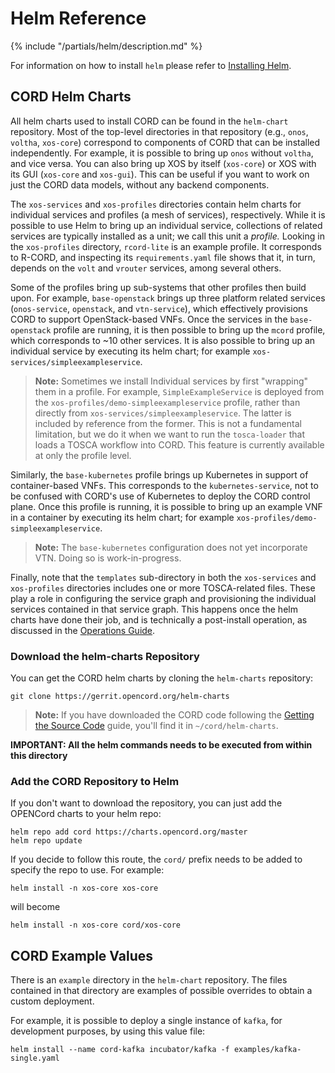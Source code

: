 # Helm Reference

{% include "/partials/helm/description.md" %}

For information on how to install `helm` please refer to
[Installing Helm](../prereqs/helm.md).

## CORD Helm Charts

All helm charts used to install CORD can be found in the `helm-chart`
repository. Most of the top-level directories in that repository
(e.g., `onos`, `voltha`, `xos-core`) correspond to components of
CORD that can be installed independently. For example, it is possible
to bring up `onos` without `voltha`, and vice versa. You can also
bring up XOS by itself (`xos-core`) or XOS with its GUI (`xos-core`
and `xos-gui`). This can be useful if you want to work on just the
CORD data models, without any backend components.

The `xos-services` and `xos-profiles` directories contain helm
charts for individual services and profiles (a mesh of services),
respectively. While it is possible to use Helm to bring up an
individual service, collections of related services are typically
installed as a unit; we call this unit a *profile.* Looking in the
`xos-profiles` directory, `rcord-lite` is an example profile. It
corresponds to R-CORD, and inspecting its `requirements.yaml`
file shows that it, in turn, depends on the `volt` and `vrouter`
services, among several others.

Some of the profiles bring up sub-systems that other profiles then
build upon. For example, `base-openstack` brings up three platform
related services (`onos-service`, `openstack`, and `vtn-service`),
which effectively provisions CORD to support OpenStack-based VNFs.
Once the services in the `base-openstack` profile are running, it
is then possible to bring up the `mcord` profile, which corresponds
to ~10 other services. It is also possible to bring up an individual
service by executing its helm chart; for example
`xos-services/simpleexampleservice`.

> **Note:** Sometimes we install Individual services by first
> "wrapping" them in a profile. For example,
> `SimpleExampleService` is deployed from the
> `xos-profiles/demo-simpleexampleservice` profile, rather
> than directly from `xos-services/simpleexampleservice`.
> The latter is included by reference from the former.
> This is not a fundamental limitation, but we do it when we
> want to run the `tosca-loader` that loads a TOSCA workflow
> into CORD. This feature is currently available at only
> the profile level.

Similarly, the `base-kubernetes` profile brings up Kubernetes in
support of container-based VNFs. This corresponds to the
`kubernetes-service`, not to be confused with CORD's use of
Kubernetes to deploy the CORD control plane. Once this profile is
running, it is possible to bring up an example VNF in a container
by executing its helm chart; for example
`xos-profiles/demo-simpleexampleservice`.

> **Note:** The `base-kubernetes` configuration does not yet
> incorporate VTN. Doing so is work-in-progress.

Finally, note that the `templates` sub-directory in both the
`xos-services` and `xos-profiles` directories includes one or
more TOSCA-related files. These play a role in configuring the
service graph and provisioning the individual services contained
in that service graph. This happens once the helm charts have
done their job, and is technically a post-install operation, as
discussed in the [Operations Guide](../operating_cord/operating_cord.md).

### Download the helm-charts Repository

You can get the CORD helm charts by cloning the `helm-charts` repository:

```shell
git clone https://gerrit.opencord.org/helm-charts
```

> **Note:** If you have downloaded the CORD code following the [Getting the Source
> Code](../developer/getting_the_code.md) guide, you'll find it in
> `~/cord/helm-charts`.

**IMPORTANT: All the helm commands needs to be executed from within this directory**

### Add the CORD Repository to Helm

If you don't want to download the repository, you can just add the OPENCord charts to your helm repo:

```shell
helm repo add cord https://charts.opencord.org/master
helm repo update
```

If you decide to follow this route, the `cord/` prefix needs to be
added to specify the repo to use. For example:

```shell
helm install -n xos-core xos-core
```

will become

```shell
helm install -n xos-core cord/xos-core
```

## CORD Example Values

There is an `example` directory in the `helm-chart` repository.
The files contained in that directory are examples of possible overrides
to obtain a custom deployment.

For example, it is possible to deploy a single instance of `kafka`,
for development purposes, by using this value file:

```shell
helm install --name cord-kafka incubator/kafka -f examples/kafka-single.yaml
```
